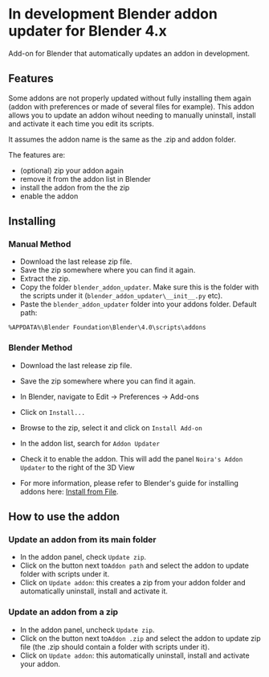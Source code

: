 # In development Blender addon updater for Blender 4.x

Add-on for Blender that automatically updates an addon in development.

## Features

Some addons are not properly updated without fully installing them again (addon with preferences or made of several files for example).
This addon allows you to update an addon wihout needing to manually uninstall, install and activate it each time you edit its scripts.

It assumes the addon name is the same as the .zip and addon folder.

The features are:
* (optional) zip your addon again
* remove it from the addon list in Blender
* install the addon from the the zip
* enable the addon

## Installing

### Manual Method  
* Download the last release zip file.
* Save the zip somewhere where you can find it again.
* Extract the zip.
* Copy the folder `blender_addon_updater`. Make sure this is the folder with the scripts under it (`blender_addon_updater\__init__.py` etc).
* Paste the `blender_addon_updater` folder into your addons folder. Default path:
```
%APPDATA%\Blender Foundation\Blender\4.0\scripts\addons
```
### Blender Method

* Download the last release zip file.
* Save the zip somewhere where you can find it again.
* In Blender, navigate to Edit -> Preferences -> Add-ons
* Click on `Install...`
* Browse to the zip, select it and click on `Install Add-on`
* In the addon list, search for `Addon Updater`
* Check it to enable the addon. This will add the panel `Noira's Addon Updater` to the right of the 3D View

* For more information, please refer to Blender's guide for installing addons here: [Install from File](https://docs.blender.org/manual/en/latest/editors/preferences/addons.html).

## How to use the addon

### Update an addon from its main folder
* In the addon panel, check `Update zip`.
* Click on the button next to`Addon path` and select the addon to update folder with scripts under it.
* Click on `Update addon`: this creates a zip from your addon folder and automatically uninstall, install and activate it.

### Update an addon from a zip
* In the addon panel, uncheck `Update zip`.
* Click on the button next to`Addon .zip` and select the addon to update zip file (the .zip should contain a folder with scripts under it).
* Click on `Update addon`: this automatically uninstall, install and activate your addon.







